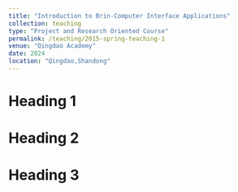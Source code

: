 ```yaml
---
title: "Introduction to Brin-Computer Interface Applications"
collection: teaching
type: "Project and Research Oriented Course"
permalink: /teaching/2015-spring-teaching-1
venue: "Qingdao Academy"
date: 2024
location: "Qingdao,Shandong"
---
```



Heading 1
======

Heading 2
======

Heading 3
======
